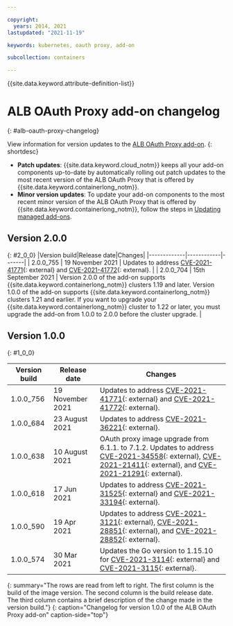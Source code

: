 ```yaml
---

copyright:
  years: 2014, 2021
lastupdated: "2021-11-19"

keywords: kubernetes, oauth proxy, add-on

subcollection: containers

---
```


{{site.data.keyword.attribute-definition-list}}



# ALB OAuth Proxy add-on changelog
{: #alb-oauth-proxy-changelog}

View information for version updates to the [ALB OAuth Proxy add-on](/docs/containers?topic=containers-comm-ingress-annotations#app-id).
{: shortdesc}

* **Patch updates**: {{site.data.keyword.cloud_notm}} keeps all your add-on components up-to-date by automatically rolling out patch updates to the most recent version of the ALB OAuth Proxy that is offered by {{site.data.keyword.containerlong_notm}}.
* **Minor version updates**: To update your add-on components to the most recent minor version of the ALB OAuth Proxy that is offered by {{site.data.keyword.containerlong_notm}}, follow the steps in [Updating managed add-ons](/docs/containers?topic=containers-managed-addons#updating-managed-add-ons).

## Version 2.0.0
{: #2_0_0}
|Version build|Release date|Changes|
|-------------|------------|-------|
| 2.0.0_755 | 19 November 2021 | Updates to address [CVE-2021-41771](https://cve.mitre.org/cgi-bin/cvename.cgi?name=2021-41771){: external} and [CVE-2021-41772](https://cve.mitre.org/cgi-bin/cvename.cgi?name=2021-41772){: external}. |
| 2.0.0_704 | 15th September 2021 | Version 2.0.0 of the add-on supports {{site.data.keyword.containerlong_notm}} clusters 1.19 and later. Version 1.0.0 of the add-on supports {{site.data.keyword.containerlong_notm}} clusters 1.21 and earlier. If you want to upgrade your {{site.data.keyword.containerlong_notm}} cluster to 1.22 or later, you must upgrade the add-on from 1.0.0 to 2.0.0 before the cluster upgrade. |

## Version 1.0.0
{: #1_0_0}

|Version build|Release date|Changes|
|-------------|------------|-------|
| 1.0.0_756 | 19 November 2021 | Updates to address [CVE-2021-41771](https://cve.mitre.org/cgi-bin/cvename.cgi?name=2021-41771){: external} and [CVE-2021-41772](https://cve.mitre.org/cgi-bin/cvename.cgi?name=2021-41772){: external}. |
| 1.0.0_684 | 23 August 2021 | Updates to address [CVE-2021-36221](https://cve.mitre.org/cgi-bin/cvename.cgi?name=2021-36221){: external}. |
| 1.0.0_638 | 10 August 2021 | OAuth proxy image upgrade from 6.1.1. to 7.1.2. Updates to address [CVE-2021-34558](https://cve.mitre.org/cgi-bin/cvename.cgi?name=2021-34558){: external}, [CVE-2021-21411](https://cve.mitre.org/cgi-bin/cvename.cgi?name=2021-21411){: external}, and [CVE-2021-21291](https://cve.mitre.org/cgi-bin/cvename.cgi?name=2021-21291){: external}. |
| 1.0.0_618 | 17 Jun 2021 | Updates to address [CVE-2021-31525](https://cve.mitre.org/cgi-bin/cvename.cgi?name=2021-31525){: external} and [CVE-2021-33194](https://cve.mitre.org/cgi-bin/cvename.cgi?name=2021-33194){: external}.|
| 1.0.0_590 | 19 Apr 2021 | Updates to address [CVE-2021-3121](https://cve.mitre.org/cgi-bin/cvename.cgi?name=2021-3121){: external}, [CVE-2021-28851](https://cve.mitre.org/cgi-bin/cvename.cgi?name=2021-28851){: external}, and [CVE-2021-28852](https://cve.mitre.org/cgi-bin/cvename.cgi?name=2021-28852){: external}.|
|1.0.0_574|30 Mar 2021|Updates the Go version to 1.15.10 for [CVE-2021-3114](https://cve.mitre.org/cgi-bin/cvename.cgi?name=CVE-2021-3114){: external} and [CVE-2021-3115](https://cve.mitre.org/cgi-bin/cvename.cgi?name=CVE-2021-3115){: external}.|
{: summary="The rows are read from left to right. The first column is the build of the image version. The second column is the build release date. The third column contains a brief description of the change made in the version build."}
{: caption="Changelog for version 1.0.0 of the ALB OAuth Proxy add-on" caption-side="top"}









